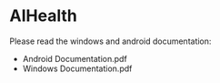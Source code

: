 # AIHealth

Please read the windows and android documentation:
 - Android Documentation.pdf
 - Windows Documentation.pdf
